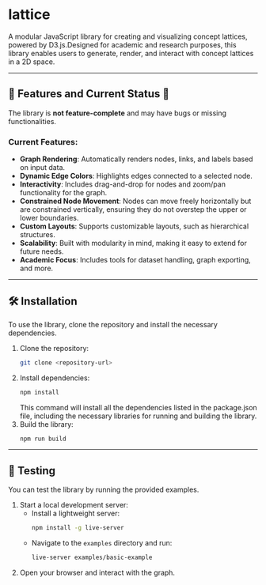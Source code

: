 # lattice
A modular JavaScript library for creating and visualizing concept lattices, powered by D3.js.Designed for academic and research purposes, this library enables users to generate, render, and interact with concept lattices in a 2D space.

---

## 🚀 Features and Current Status 🚧

The library is **not feature-complete** and may have bugs or missing functionalities.

### Current Features:
- **Graph Rendering**: Automatically renders nodes, links, and labels based on input data.
- **Dynamic Edge Colors**: Highlights edges connected to a selected node.
- **Interactivity**: Includes drag-and-drop for nodes and zoom/pan functionality for the graph.
- **Constrained Node Movement**: Nodes can move freely horizontally but are constrained vertically, ensuring they do not overstep the upper or lower boundaries.
- **Custom Layouts**: Supports customizable layouts, such as hierarchical structures.
- **Scalability**: Built with modularity in mind, making it easy to extend for future needs.
- **Academic Focus**: Includes tools for dataset handling, graph exporting, and more.

---

## 🛠️ Installation

To use the library, clone the repository and install the necessary dependencies.

1. Clone the repository:
   ```bash
   git clone <repository-url>
   ```
2. Install dependencies:
   ```bash
   npm install
   ```
   This command will install all the dependencies listed in the package.json file, including the necessary libraries for running and building the library.
3. Build the library:
   ```bash
   npm run build
   ```

---

## 🧪 Testing

You can test the library by running the provided examples.

1. Start a local development server:
   - Install a lightweight server:
     ```bash
     npm install -g live-server
     ```
   - Navigate to the `examples` directory and run:
     ```bash
     live-server examples/basic-example
     ```
2. Open your browser and interact with the graph.
